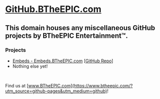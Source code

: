 # [GitHub.BTheEPIC.com](https://github.btheepic.com)
## This domain houses any miscellaneous GitHub projects by BTheEPIC Entertainment™.
### Projects
- [Embeds - Embeds.BTheEPIC.com](https://embeds.btheepic.com) [[GitHub Repo](https://github.com/BTheEPICEntmt/Embeds)]
- Nothing else yet!


<br>

Find us at [www.BTheEPIC.com](https://www.btheepic.com/?utm_source=github-pages&utm_medium=github)!
